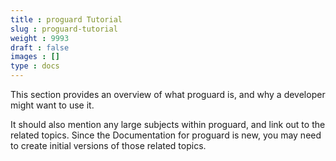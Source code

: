 ```yaml
---
title : proguard Tutorial
slug : proguard-tutorial
weight : 9993
draft : false
images : []
type : docs
---
```


This section provides an overview of what proguard is, and why a developer might want to use it.

It should also mention any large subjects within proguard, and link out to the related topics.  Since the Documentation for proguard is new, you may need to create initial versions of those related topics.

